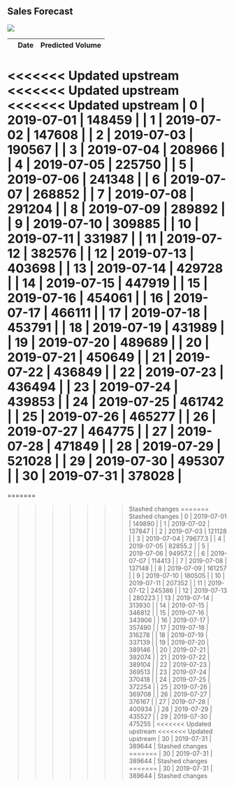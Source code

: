 ## Sales Forecast
 
![](/home/marla/Desktop/sales_forecast/reports/figures/test_preds_vs_true.png)
 
|    | Date       |   Predicted Volume |
|---:|:-----------|-------------------:|
<<<<<<< Updated upstream
<<<<<<< Updated upstream
<<<<<<< Updated upstream
|  0 | 2019-07-01 |             148459 |
|  1 | 2019-07-02 |             147608 |
|  2 | 2019-07-03 |             190567 |
|  3 | 2019-07-04 |             208966 |
|  4 | 2019-07-05 |             225750 |
|  5 | 2019-07-06 |             241348 |
|  6 | 2019-07-07 |             268852 |
|  7 | 2019-07-08 |             291204 |
|  8 | 2019-07-09 |             289892 |
|  9 | 2019-07-10 |             309885 |
| 10 | 2019-07-11 |             331987 |
| 11 | 2019-07-12 |             382576 |
| 12 | 2019-07-13 |             403698 |
| 13 | 2019-07-14 |             429728 |
| 14 | 2019-07-15 |             447919 |
| 15 | 2019-07-16 |             454061 |
| 16 | 2019-07-17 |             466111 |
| 17 | 2019-07-18 |             453791 |
| 18 | 2019-07-19 |             431989 |
| 19 | 2019-07-20 |             489689 |
| 20 | 2019-07-21 |             450649 |
| 21 | 2019-07-22 |             436849 |
| 22 | 2019-07-23 |             436494 |
| 23 | 2019-07-24 |             439853 |
| 24 | 2019-07-25 |             461742 |
| 25 | 2019-07-26 |             465277 |
| 26 | 2019-07-27 |             464775 |
| 27 | 2019-07-28 |             471849 |
| 28 | 2019-07-29 |             521028 |
| 29 | 2019-07-30 |             495307 |
| 30 | 2019-07-31 |             378028 |
=======
=======
>>>>>>> Stashed changes
=======
>>>>>>> Stashed changes
|  0 | 2019-07-01 |           149890   |
|  1 | 2019-07-02 |           137847   |
|  2 | 2019-07-03 |           121128   |
|  3 | 2019-07-04 |            79677.3 |
|  4 | 2019-07-05 |            82855.2 |
|  5 | 2019-07-06 |            94957.2 |
|  6 | 2019-07-07 |           114413   |
|  7 | 2019-07-08 |           137148   |
|  8 | 2019-07-09 |           161257   |
|  9 | 2019-07-10 |           180505   |
| 10 | 2019-07-11 |           207352   |
| 11 | 2019-07-12 |           245386   |
| 12 | 2019-07-13 |           280223   |
| 13 | 2019-07-14 |           313930   |
| 14 | 2019-07-15 |           346812   |
| 15 | 2019-07-16 |           343906   |
| 16 | 2019-07-17 |           357490   |
| 17 | 2019-07-18 |           316278   |
| 18 | 2019-07-19 |           337139   |
| 19 | 2019-07-20 |           389146   |
| 20 | 2019-07-21 |           392074   |
| 21 | 2019-07-22 |           389104   |
| 22 | 2019-07-23 |           369513   |
| 23 | 2019-07-24 |           370418   |
| 24 | 2019-07-25 |           372254   |
| 25 | 2019-07-26 |           369708   |
| 26 | 2019-07-27 |           376167   |
| 27 | 2019-07-28 |           400934   |
| 28 | 2019-07-29 |           435527   |
| 29 | 2019-07-30 |           475255   |
<<<<<<< Updated upstream
<<<<<<< Updated upstream
| 30 | 2019-07-31 |           389644   |
>>>>>>> Stashed changes
=======
| 30 | 2019-07-31 |           389644   |
>>>>>>> Stashed changes
=======
| 30 | 2019-07-31 |           389644   |
>>>>>>> Stashed changes
